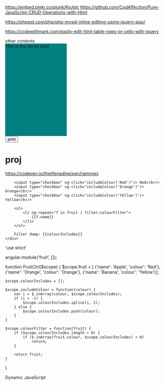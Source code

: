 https://embed.plnkr.co/plunk/KvJglc
https://github.com/CodAffection/Pure-JavaScript-CRUD-Operations-with-Html

https://phppot.com/php/php-mysql-inline-editing-using-jquery-ajax/


https://codewithmark.com/easily-edit-html-table-rows-or-cells-with-jquery





<html xmlns="http://www.w3.org/1999/xhtml">
  <head>
     <script type="text/javascript">     
        function PrintDiv() {    
           var divToPrint = document.getElementById('divToPrint');
           var popupWin = window.open('', '_blank', 'width=300,height=300');
           popupWin.document.open();
           popupWin.document.write('<html><body onload="window.print()">' + divToPrint.innerHTML + '</html>');
            popupWin.document.close();
                }
     </script>
   </head>
        <body >
                other contents
            <div id="divToPrint" >
               <div style="width:200px;height:300px;background-color:teal;">
                  This is the div to print
                </div>
            </div>
            <div>
                <input type="button" value="print" onclick="PrintDiv();" />
            </div>
        </body> 
</html>











# proj
https://codepen.io/thelifenadine/pen/rammwv

<div ng-app="fruit">
    <div ng-controller="FruitCtrl">
        
        <input type="checkbox" ng-click="includeColour('Red')"/> Red</br/>
        <input type="checkbox" ng-click="includeColour('Orange')"/> Orange</br/>
        <input type="checkbox" ng-click="includeColour('Yellow')"/> Yellow</br/>
        
        <ul>
            <li ng-repeat="f in fruit | filter:colourFilter">
                {{f.name}}
            </li>
        </ul>

        Filter dump: {{colourIncludes}}
    </div>
</div>

'use strict'

angular.module('fruit', []);

function FruitCtrl($scope) {
    $scope.fruit = [
        {'name': 'Apple', 'colour': 'Red'},
        {'name': 'Orange', 'colour': 'Orange'},
        {'name': 'Banana', 'colour': 'Yellow'}];
    
    $scope.colourIncludes = [];
    
    $scope.includeColour = function(colour) {
        var i = $.inArray(colour, $scope.colourIncludes);
        if (i > -1) {
            $scope.colourIncludes.splice(i, 1);
        } else {
            $scope.colourIncludes.push(colour);
        }
    }
    
    $scope.colourFilter = function(fruit) {
        if ($scope.colourIncludes.length > 0) {
            if ($.inArray(fruit.colour, $scope.colourIncludes) < 0)
                return;
        }
        
        return fruit;
    }
}




Dynamic JavaScript 


<html>
    <head>
        <script>
            function random_function()
            {
                var a=document.getElementById("input").value;
                if(a==="INDIA")
                {
                    var arr=["Maharashtra","Delhi"];
                }
                else if(a==="USA")
                {
                    var arr=["Washington","Texas","New York"];
                }
             
                var string="";
             
                for(i=0;i<arr.length;i++)
                {
                    string=string+"<option value="+arr[i]+">"+arr[i]+"</option>";
                }
                document.getElementById("output").innerHTML=string;
            }
        </script>
    </head>
    <body>
        <select id="input" onchange="random_function()">
            <option>select option</option>
            <option>INDIA</option>
            <option>USA</option>
        </select>
        <div>
           <select id="output" onchange="random_function1()">
        </div>
    </body>
</html>


https://www.webslesson.info/2016/10/php-ajax-update-mysql-data-through-bootstrap-modal.html?m=1
